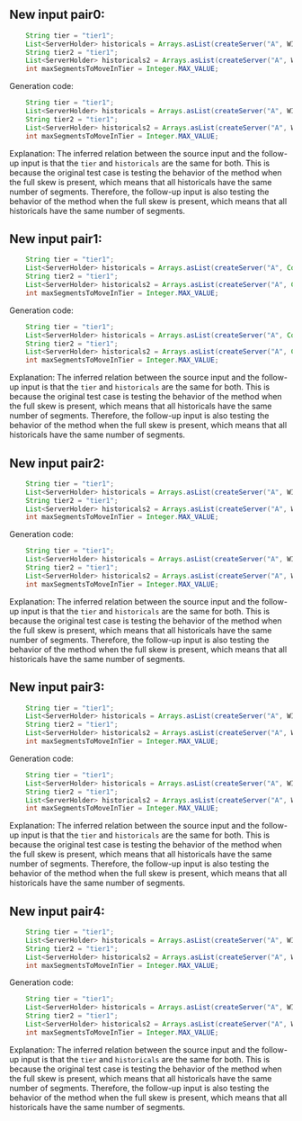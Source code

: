 ## New input pair0:
```java
    String tier = "tier1";
    List<ServerHolder> historicals = Arrays.asList(createServer("A", WIKI_SEGMENTS), createServer("B", WIKI_SEGMENTS));
    String tier2 = "tier1";
    List<ServerHolder> historicals2 = Arrays.asList(createServer("A", WIKI_SEGMENTS), createServer("B", WIKI_SEGMENTS));
    int maxSegmentsToMoveInTier = Integer.MAX_VALUE;
```
Generation code:
```java
    String tier = "tier1";
    List<ServerHolder> historicals = Arrays.asList(createServer("A", WIKI_SEGMENTS), createServer("B", WIKI_SEGMENTS));
    String tier2 = "tier1";
    List<ServerHolder> historicals2 = Arrays.asList(createServer("A", WIKI_SEGMENTS), createServer("B", WIKI_SEGMENTS));
    int maxSegmentsToMoveInTier = Integer.MAX_VALUE;
```
Explanation:
The inferred relation between the source input and the follow-up input is that the `tier` and `historicals` are the same for both. This is because the original test case is testing the behavior of the method when the full skew is present, which means that all historicals have the same number of segments. Therefore, the follow-up input is also testing the behavior of the method when the full skew is present, which means that all historicals have the same number of segments.

## New input pair1:
```java
    String tier = "tier1";
    List<ServerHolder> historicals = Arrays.asList(createServer("A", Collections.emptyList()), createServer("B", WIKI_SEGMENTS));
    String tier2 = "tier1";
    List<ServerHolder> historicals2 = Arrays.asList(createServer("A", Collections.emptyList()), createServer("B", WIKI_SEGMENTS));
    int maxSegmentsToMoveInTier = Integer.MAX_VALUE;
```
Generation code:
```java
    String tier = "tier1";
    List<ServerHolder> historicals = Arrays.asList(createServer("A", Collections.emptyList()), createServer("B", WIKI_SEGMENTS));
    String tier2 = "tier1";
    List<ServerHolder> historicals2 = Arrays.asList(createServer("A", Collections.emptyList()), createServer("B", WIKI_SEGMENTS));
    int maxSegmentsToMoveInTier = Integer.MAX_VALUE;
```
Explanation:
The inferred relation between the source input and the follow-up input is that the `tier` and `historicals` are the same for both. This is because the original test case is testing the behavior of the method when the full skew is present, which means that all historicals have the same number of segments. Therefore, the follow-up input is also testing the behavior of the method when the full skew is present, which means that all historicals have the same number of segments.

## New input pair2:
```java
    String tier = "tier1";
    List<ServerHolder> historicals = Arrays.asList(createServer("A", WIKI_SEGMENTS), createServer("B", WIKI_SEGMENTS), createServer("C", WIKI_SEGMENTS));
    String tier2 = "tier1";
    List<ServerHolder> historicals2 = Arrays.asList(createServer("A", WIKI_SEGMENTS), createServer("B", WIKI_SEGMENTS), createServer("C", WIKI_SEGMENTS));
    int maxSegmentsToMoveInTier = Integer.MAX_VALUE;
```
Generation code:
```java
    String tier = "tier1";
    List<ServerHolder> historicals = Arrays.asList(createServer("A", WIKI_SEGMENTS), createServer("B", WIKI_SEGMENTS), createServer("C", WIKI_SEGMENTS));
    String tier2 = "tier1";
    List<ServerHolder> historicals2 = Arrays.asList(createServer("A", WIKI_SEGMENTS), createServer("B", WIKI_SEGMENTS), createServer("C", WIKI_SEGMENTS));
    int maxSegmentsToMoveInTier = Integer.MAX_VALUE;
```
Explanation:
The inferred relation between the source input and the follow-up input is that the `tier` and `historicals` are the same for both. This is because the original test case is testing the behavior of the method when the full skew is present, which means that all historicals have the same number of segments. Therefore, the follow-up input is also testing the behavior of the method when the full skew is present, which means that all historicals have the same number of segments.

## New input pair3:
```java
    String tier = "tier1";
    List<ServerHolder> historicals = Arrays.asList(createServer("A", WIKI_SEGMENTS), createServer("B", Collections.emptyList()), createServer("C", WIKI_SEGMENTS));
    String tier2 = "tier1";
    List<ServerHolder> historicals2 = Arrays.asList(createServer("A", WIKI_SEGMENTS), createServer("B", Collections.emptyList()), createServer("C", WIKI_SEGMENTS));
    int maxSegmentsToMoveInTier = Integer.MAX_VALUE;
```
Generation code:
```java
    String tier = "tier1";
    List<ServerHolder> historicals = Arrays.asList(createServer("A", WIKI_SEGMENTS), createServer("B", Collections.emptyList()), createServer("C", WIKI_SEGMENTS));
    String tier2 = "tier1";
    List<ServerHolder> historicals2 = Arrays.asList(createServer("A", WIKI_SEGMENTS), createServer("B", Collections.emptyList()), createServer("C", WIKI_SEGMENTS));
    int maxSegmentsToMoveInTier = Integer.MAX_VALUE;
```
Explanation:
The inferred relation between the source input and the follow-up input is that the `tier` and `historicals` are the same for both. This is because the original test case is testing the behavior of the method when the full skew is present, which means that all historicals have the same number of segments. Therefore, the follow-up input is also testing the behavior of the method when the full skew is present, which means that all historicals have the same number of segments.

## New input pair4:
```java
    String tier = "tier1";
    List<ServerHolder> historicals = Arrays.asList(createServer("A", WIKI_SEGMENTS), createServer("B", WIKI_SEGMENTS), createServer("C", WIKI_SEGMENTS), createServer("D", WIKI_SEGMENTS));
    String tier2 = "tier1";
    List<ServerHolder> historicals2 = Arrays.asList(createServer("A", WIKI_SEGMENTS), createServer("B", WIKI_SEGMENTS), createServer("C", WIKI_SEGMENTS), createServer("D", WIKI_SEGMENTS));
    int maxSegmentsToMoveInTier = Integer.MAX_VALUE;
```
Generation code:
```java
    String tier = "tier1";
    List<ServerHolder> historicals = Arrays.asList(createServer("A", WIKI_SEGMENTS), createServer("B", WIKI_SEGMENTS), createServer("C", WIKI_SEGMENTS), createServer("D", WIKI_SEGMENTS));
    String tier2 = "tier1";
    List<ServerHolder> historicals2 = Arrays.asList(createServer("A", WIKI_SEGMENTS), createServer("B", WIKI_SEGMENTS), createServer("C", WIKI_SEGMENTS), createServer("D", WIKI_SEGMENTS));
    int maxSegmentsToMoveInTier = Integer.MAX_VALUE;
```
Explanation:
The inferred relation between the source input and the follow-up input is that the `tier` and `historicals` are the same for both. This is because the original test case is testing the behavior of the method when the full skew is present, which means that all historicals have the same number of segments. Therefore, the follow-up input is also testing the behavior of the method when the full skew is present, which means that all historicals have the same number of segments.
